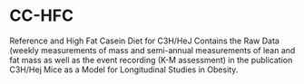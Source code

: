 # CC-HFC
Reference and High Fat Casein Diet for C3H/HeJ
Contains the Raw Data (weekly measurements of mass and semi-annual measurements of lean and fat mass
as well as the event recording (K-M assessment) in the publication C3H/Hej Mice as a Model for Longitudinal Studies in Obesity.
